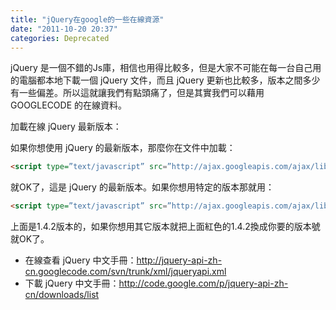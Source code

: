```yaml
---
title: "jQuery在google的一些在線資源"
date: "2011-10-20 20:37"
categories: Deprecated
---
```


jQuery 是一個不錯的Js庫，相信也用得比較多，但是大家不可能在每一台自己用的電腦都本地下載一個 jQuery 文件，而且 jQuery 更新也比較多，版本之間多少有一些偏差。所以這就讓我們有點頭痛了，但是其實我們可以藉用 GOOGLECODE 的在線資料。

加載在線 jQuery 最新版本：

如果你想使用 jQuery 的最新版本，那麼你在文件中加載：

```html
<script type=”text/javascript” src=”http://ajax.googleapis.com/ajax/libs/jquery/1/jquery.js”></script>
```

就OK了，這是 jQuery 的最新版本。如果你想用特定的版本那就用：

```html
<script type=”text/javascript” src=”http://ajax.googleapis.com/ajax/libs/jquery/1.4.2/jquery.min.js”></script>
```

上面是1.4.2版本的，如果你想用其它版本就把上面紅色的1.4.2換成你要的版本號就OK了。  

* 在線查看 jQuery 中文手冊：<http://jquery-api-zh-cn.googlecode.com/svn/trunk/xml/jqueryapi.xml>
* 下載 jQuery 中文手冊：<http://code.google.com/p/jquery-api-zh-cn/downloads/list>
